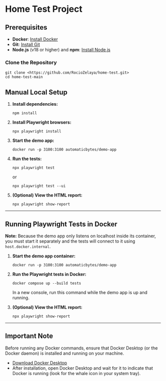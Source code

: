 # Home Test Project

## Prerequisites

- **Docker**: [Install Docker](https://docs.docker.com/get-docker/)
- **Git**: [Install Git](https://git-scm.com/book/en/v2/Getting-Started-Installing-Git)
- **Node.js** (v18 or higher) and **npm**: [Install Node.js](https://nodejs.org/)


### Clone the Repository

```
git clone <https://github.com/RocioZelaya/home-test.git>
cd home-test-main
```

## Manual Local Setup


1. **Install dependencies:**
   ```
   npm install
   ```
2. **Install Playwright browsers:**
   ```
   npx playwright install
   ```
3. **Start the demo app:**
   ```
   docker run -p 3100:3100 automaticbytes/demo-app
   ```
4. **Run the tests:**
   ```
   npx playwright test
   ```
   or
   ```
   npx playwright test --ui
   ```
5. **(Optional) View the HTML report:**
    ```
    npx playwright show-report
    ```
---

## Running Playwright Tests in Docker

**Note:** Because the demo app only listens on localhost inside its container, you must start it separately and the tests will connect to it using `host.docker.internal`.

1. **Start the demo app container:**
   ```
   docker run -p 3100:3100 automaticbytes/demo-app
   ```

2. **Run the Playwright tests in Docker:**
   ```
   docker compose up --build tests
   ```
   In a new console, run this command while the demo app is up and running.

3. **(Optional) View the HTML report:**
    ```
    npx playwright show-report
    ```

---

## Important Note

Before running any Docker commands, ensure that Docker Desktop (or the Docker daemon) is installed and running on your machine.
- [Download Docker Desktop](https://www.docker.com/products/docker-desktop/)
- After installation, open Docker Desktop and wait for it to indicate that Docker is running (look for the whale icon in your system tray).